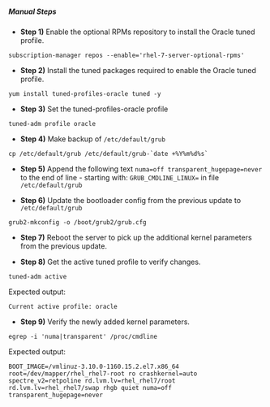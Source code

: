 ##### Manual Steps

  - **Step 1)** Enable the optional RPMs repository to install the Oracle tuned profile.

```
subscription-manager repos --enable='rhel-7-server-optional-rpms'
```

  - **Step 2)** Install the tuned packages required to enable the Oracle tuned profile.

```
yum install tuned-profiles-oracle tuned -y
```

  - **Step 3)** Set the tuned-profiles-oracle profile

```
tuned-adm profile oracle
```

  - **Step 4)** Make backup of `/etc/default/grub`

```
cp /etc/default/grub /etc/default/grub-`date +%Y%m%d%s`
```

  - **Step 5)** Append the following text `numa=off transparent_hugepage=never` to the end of line - starting with: `GRUB_CMDLINE_LINUX=` in file `/etc/default/grub`

  - **Step 6)** Update the bootloader config from the previous update to `/etc/default/grub`

```
grub2-mkconfig -o /boot/grub2/grub.cfg
```

  - **Step 7)** Reboot the server to pick up the additional kernel parameters from the previous update.

  - **Step 8)** Get the active tuned profile to verify changes.

```
tuned-adm active
```

Expected output:

```
Current active profile: oracle
```

  - **Step 9)** Verify the newly added kernel parameters.

```
egrep -i 'numa|transparent' /proc/cmdline
```

Expected output:
```
BOOT_IMAGE=/vmlinuz-3.10.0-1160.15.2.el7.x86_64 root=/dev/mapper/rhel_rhel7-root ro crashkernel=auto spectre_v2=retpoline rd.lvm.lv=rhel_rhel7/root rd.lvm.lv=rhel_rhel7/swap rhgb quiet numa=off transparent_hugepage=never
```

